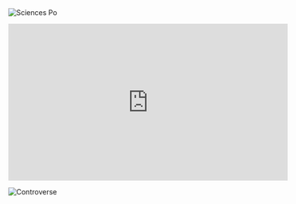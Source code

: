 ##
![Sciences Po](http://controverses.mines-paristech.fr/public/promo11/promo11_G20/www.michaellevystudio.com/_MLS/sciences-po-logo.jpg)




<iframe width="560" height="315" src="https://www.youtube.com/embed/YyknBTm_YyM" frameborder="0" allowfullscreen></iframe>

![Controverse](http://www.ephemanar.net/imagestrois/controverse_.jpg)
